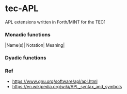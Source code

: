 # tec-APL
APL extensions written in Forth/MINT for the TEC1


### Monadic functions

|Name(s)|	Notation|	Meaning|




### Dyadic functions





### Ref
- https://www.gnu.org/software/apl/apl.html
- https://en.wikipedia.org/wiki/APL_syntax_and_symbols

